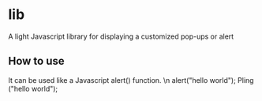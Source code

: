 # lib
A light Javascript library for displaying a customized pop-ups or alert

## How to use

It can be used like a Javascript alert() function. \n
alert("hello world");
Pling ("hello world");
